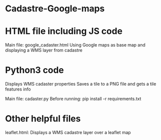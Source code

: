 # Cadastre-Google-maps

# HTML file including JS code
Main file: google_cadaster.html
Using Google maps as base map and displaying a WMS layer from cadastre

# Python3 code
Displays WMS cadaster properties
Saves a tile to a PNG file and gets a tile features info

Main file: cadaster.py
Before running: pip install -r requirements.txt

# Other helpful files
leaflet.html: Displays a WMS cadastre layer over a leaflet map

